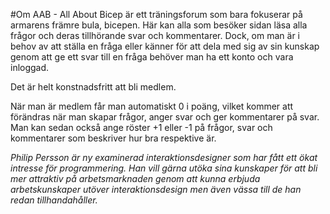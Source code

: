 #Om
AAB - All About Bicep är ett träningsforum som bara fokuserar på armarens främre bula, bicepen.
Här kan alla som besöker sidan läsa alla frågor och deras tillhörande svar och kommentarer. Dock, om man är i behov av att ställa en fråga eller känner för att dela med sig av sin kunskap genom att ge ett svar till en fråga behöver man ha ett konto och vara inloggad.

Det är helt konstnadsfritt att bli medlem.

När man är medlem får man automatiskt 0 i poäng, vilket kommer att förändras när man skapar frågor, anger svar och ger kommentarer på svar. Man kan sedan också ange röster +1 eller -1 på frågor, svar och kommentarer som beskriver hur bra respektive är.


*Philip Persson är ny examinerad interaktionsdesigner som har fått ett ökat 
  intresse för programmering. Han vill gärna utöka sina kunskaper för att bli 
  mer attraktiv på arbetsmarknaden genom att kunna erbjuda arbetskunskaper utöver 
  interaktionsdesign men även vässa till de han redan tillhandahåller.*